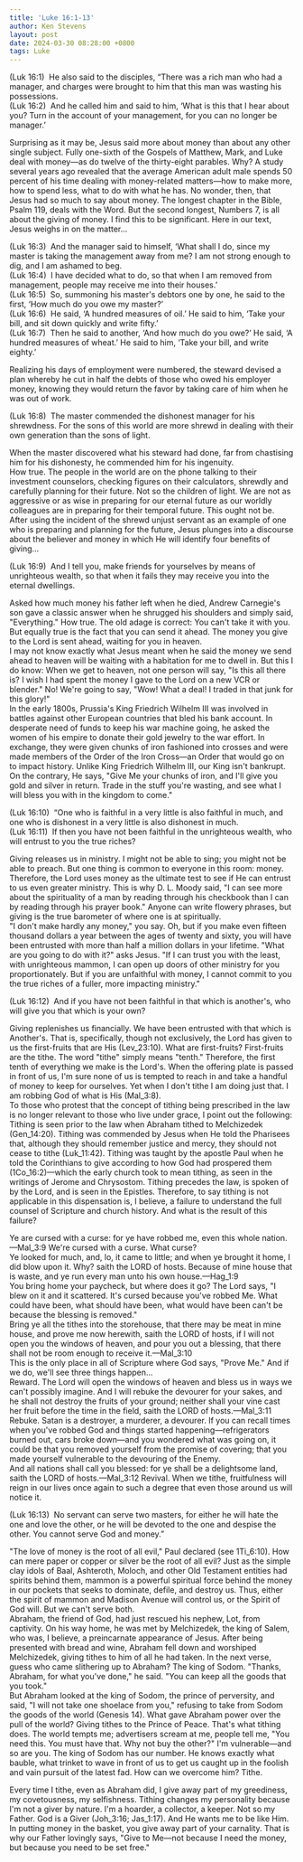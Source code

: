 ```yaml
---
title: 'Luke 16:1-13'
author: Ken Stevens
layout: post
date: 2024-03-30 08:28:00 +0800
tags: Luke
---
```


(Luk 16:1)  He also said to the disciples, “There was a rich man who had a manager, and charges were brought to him that this man was wasting his possessions.
<br>
(Luk 16:2)  And he called him and said to him, ‘What is this that I hear about you? Turn in the account of your management, for you can no longer be manager.’

Surprising as it may be, Jesus said more about money than about any other single subject. Fully one-sixth of the Gospels of Matthew, Mark, and Luke deal with money—as do twelve of the thirty-eight parables. Why? A study several years ago revealed that the average American adult male spends 50 percent of his time dealing with money-related matters—how to make more, how to spend less, what to do with what he has. No wonder, then, that Jesus had so much to say about money. The longest chapter in the Bible, Psalm 119, deals with the Word. But the second longest, Numbers 7, is all about 
the giving of money. I find this to be significant. Here in our text, Jesus weighs in on the matter…

(Luk 16:3)  And the manager said to himself, ‘What shall I do, since my master is taking the management away from me? I am not strong enough to dig, and I am ashamed to beg.
<br>
(Luk 16:4)  I have decided what to do, so that when I am removed from management, people may receive me into their houses.’
<br>
(Luk 16:5)  So, summoning his master's debtors one by one, he said to the first, ‘How much do you owe my master?’
<br>
(Luk 16:6)  He said, ‘A hundred measures of oil.’ He said to him, ‘Take your bill, and sit down quickly and write fifty.’
<br>
(Luk 16:7)  Then he said to another, ‘And how much do you owe?’ He said, ‘A hundred measures of wheat.’ He said to him, ‘Take your bill, and write eighty.’

Realizing his days of employment were numbered, the steward devised a plan whereby he cut in half the debts of those who owed his employer money, knowing they would return the favor by taking care of him when he was out of work.

(Luk 16:8)  The master commended the dishonest manager for his shrewdness. For the sons of this world are more shrewd in dealing with their own generation than the sons of light.

When the master discovered what his steward had done, far from chastising him for his dishonesty, he commended him for his ingenuity.
<br>
How true. The people in the world are on the phone talking to their investment counselors, checking figures on their calculators, shrewdly and carefully planning for their future. Not so the children of light. We are not as aggressive or as wise in preparing for our eternal future as our worldly colleagues are in preparing for their temporal future. This ought not be. After using the incident of the shrewd unjust servant as an example of one who is preparing and planning for the future, Jesus plunges into a discourse about the believer and money in which He will identify four benefits of giving…

(Luk 16:9)  And I tell you, make friends for yourselves by means of unrighteous wealth, so that when it fails they may receive you into the eternal dwellings.

 Asked how much money his father left when he died, Andrew Carnegie's son gave a classic answer when he shrugged his shoulders and simply said, "Everything." How true. The old adage is correct: You can't take it with you. But equally true is the fact that you can send it ahead. The money you give to the Lord is sent ahead, waiting for you in heaven.
<br>
I may not know exactly what Jesus meant when he said the money we send ahead to heaven will be waiting with a habitation for me to dwell in. But this I do know: When we get to heaven, not one person will say, "Is this all there is? I wish I had spent the money I gave to the Lord on a new VCR or blender." No! We're going to say, "Wow! What a deal! I traded in that junk for this glory!"
<br>
In the early 1800s, Prussia's King Friedrich Wilhelm III was involved in battles against other European countries that bled his bank account. In desperate need of funds to keep his war machine going, he asked the women of his empire to donate their gold jewelry to the war effort. In exchange, they were given chunks of iron fashioned into crosses and were made members of the Order of the Iron Cross—an Order that would go on to impact history. Unlike King Friedrich Wilhelm III, our King isn't bankrupt. On the contrary, He says, "Give Me your chunks of iron, and I'll give you gold and silver in return. Trade in the stuff you're wasting, and see what I will bless you with in the kingdom to come."

(Luk 16:10)  “One who is faithful in a very little is also faithful in much, and one who is dishonest in a very little is also dishonest in much.
<br>
(Luk 16:11)  If then you have not been faithful in the unrighteous wealth, who will entrust to you the true riches?

Giving releases us in ministry. I might not be able to sing; you might not be able to preach. But one thing is common to everyone in this room: money. Therefore, the Lord uses money as the ultimate test to see if He can entrust to us even greater ministry. This is why D. L. Moody said, "I can see more about the spirituality of a man by reading through his checkbook than I can by reading through his prayer book." Anyone can write flowery phrases, but giving is the true barometer of where one is at spiritually.
<br>
"I don't make hardly any money," you say. Oh, but if you make even fifteen thousand dollars a year between the ages of twenty and sixty, you will have been entrusted with more than half a million dollars in your lifetime.
"What are you going to do with it?" asks Jesus. "If I can trust you with the least, with unrighteous mammon, I can open up doors of other ministry for you proportionately. But if you are unfaithful with money, I cannot commit to you the true riches of a fuller, more impacting ministry."

(Luk 16:12)  And if you have not been faithful in that which is another's, who will give you that which is your own?

Giving replenishes us financially. We have been entrusted with that which is Another's. That is, specifically, though not exclusively, the Lord has given to us the first-fruits that are His (Lev_23:10). What are first-fruits? First-fruits are the tithe. The word "tithe" simply means "tenth." Therefore, the first tenth of everything we make is the Lord's. When the offering plate is passed in front of us, I'm sure none of us is tempted to reach in and take a handful of money to keep for ourselves. Yet when I don't tithe I am doing just that. I am robbing God of what is His (Mal_3:8).
<br>
To those who protest that the concept of tithing being prescribed in the law is no longer relevant to those who live under grace, I point out the following: Tithing is seen prior to the law when Abraham tithed to Melchizedek (Gen_14:20). Tithing was commended by Jesus when He told the Pharisees that, although they should remember justice and mercy, they should not cease to tithe (Luk_11:42). Tithing was taught by the apostle Paul when he told the Corinthians to give according to how God had prospered them (1Co_16:2)—which the early church took to mean tithing, as seen in the writings of Jerome and Chrysostom. Tithing precedes the law, is spoken of by the Lord, and is seen in the Epistles. Therefore, to say tithing is not applicable in this dispensation is, I believe, a failure to understand the full counsel of Scripture and church history. And what is the result of this failure?

Ye are cursed with a curse: for ye have robbed me, even this whole nation.—Mal_3:9
We're cursed with a curse. What curse?
<br>
Ye looked for much, and, lo, it came to little; and when ye brought it home, I did blow upon it. Why? saith the LORD of hosts. Because of mine house that is waste, and ye run every man unto his own house.—Hag_1:9
<br>
You bring home your paycheck, but where does it go? The Lord says, "I blew on it and it scattered. It's cursed because you've robbed Me. What could have been, what should have been, what would have been can't be because the blessing is removed."
<br>
Bring ye all the tithes into the storehouse, that there may be meat in mine house, and prove me now herewith, saith the LORD of hosts, if I will not open you the windows of heaven, and pour you out a blessing, that there shall not be room enough to receive it.—Mal_3:10
<br>
This is the only place in all of Scripture where God says, "Prove Me." And if we do, we'll see three things happen…
<br>
Reward. The Lord will open the windows of heaven and bless us in ways we can't possibly imagine.
And I will rebuke the devourer for your sakes, and he shall not destroy the fruits of your ground; neither shall your vine cast her fruit before the time in the field, saith the LORD of hosts.—Mal_3:11
Rebuke. Satan is a destroyer, a murderer, a devourer. If you can recall times when you've robbed God and things started happening—refrigerators burned out, cars broke down—and you wondered what was going on, it could be that you removed yourself from the promise of covering; that you made yourself vulnerable to the devouring of the Enemy.
<br>
And all nations shall call you blessed: for ye shall be a delightsome land, saith the LORD of hosts.—Mal_3:12
Revival. When we tithe, fruitfulness will reign in our lives once again to such a degree that even those around us will notice it.

(Luk 16:13)  No servant can serve two masters, for either he will hate the one and love the other, or he will be devoted to the one and despise the other. You cannot serve God and money.”

"The love of money is the root of all evil," Paul declared (see 1Ti_6:10). How can mere paper or copper or silver be the root of all evil? Just as the simple clay idols of Baal, Ashteroth, Moloch, and other Old Testament entities had spirits behind them, mammon is a powerful spiritual force behind the money in our pockets that seeks to dominate, defile, and destroy us. Thus, either the spirit of mammon and Madison Avenue will control us, or the Spirit of God will. But we can't serve both.
<br>
Abraham, the friend of God, had just rescued his nephew, Lot, from captivity. On his way home, he was met by Melchizedek, the king of Salem, who was, I believe, a preincarnate appearance of Jesus. After being presented with bread and wine, Abraham fell down and worshiped Melchizedek, giving tithes to him of all he had taken.
In the next verse, guess who came slithering up to Abraham? The king of Sodom. "Thanks, Abraham, for what you've done," he said. "You can keep all the goods that you took."
<br>
But Abraham looked at the king of Sodom, the prince of perversity, and said, "I will not take one shoelace from you," refusing to take from Sodom the goods of the world (Genesis 14).
What gave Abraham power over the pull of the world? Giving tithes to the Prince of Peace. That's what tithing does. The world tempts me; advertisers scream at me, people tell me, "You need this. You must have that. Why not buy the other?" I'm vulnerable—and so are you. The king of Sodom has our number. He knows exactly what bauble, what trinket to wave in front of us to get us caught up in the foolish and vain pursuit of the latest fad. How can we overcome him? Tithe.

Every time I tithe, even as Abraham did, I give away part of my greediness, my covetousness, my selfishness. Tithing changes my personality because I'm not a giver by nature. I'm a hoarder, a collector, a keeper. Not so my Father. God is a Giver (Joh_3:16; Jas_1:17). And He wants me to be like Him. In putting money in the basket, you give away part of your carnality. That is why our Father lovingly says, "Give to Me—not because I need the money, but because you need to be set free."
